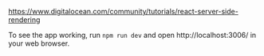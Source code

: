 https://www.digitalocean.com/community/tutorials/react-server-side-rendering

To see the app working, run `npm run dev` and open http://localhost:3006/ in your web browser.

